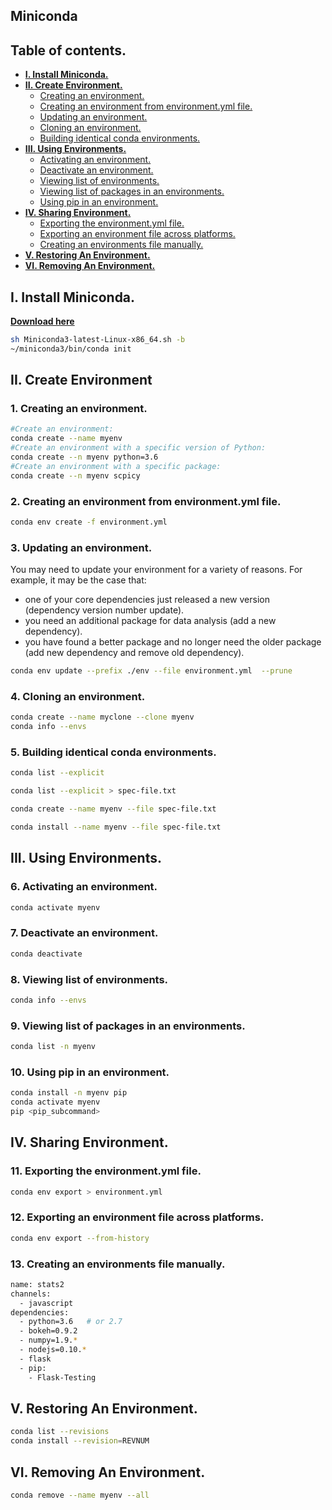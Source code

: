 ## Miniconda 

## Table of contents.
- **[I. Install Miniconda.](https://github.com/CuteBoiz/Ubuntu/blob/master/conda.md#i-install-miniconda)**
- **[II. Create Environment.](https://github.com/CuteBoiz/Ubuntu/blob/master/conda.md#ii-create-environment)**
    - [Creating an environment.](https://github.com/CuteBoiz/Ubuntu/blob/master/conda.md#1-creating-an-environment)
    - [Creating an environment from environment.yml file.](https://github.com/CuteBoiz/Ubuntu/blob/master/conda.md#2-creating-an-environment-from-environmentyml-file)
    - [Updating an environment.](https://github.com/CuteBoiz/Ubuntu/blob/master/conda.md#3-updating-an-environment)
    - [Cloning an environment.](https://github.com/CuteBoiz/Ubuntu/blob/master/conda.md#4-cloning-an-environment)
    - [Building identical conda environments.](https://github.com/CuteBoiz/Ubuntu/blob/master/conda.md#5-building-identical-conda-environments)
- **[III. Using Environments.](https://github.com/CuteBoiz/Ubuntu/blob/master/conda.md#iii-using-environments)**
    - [Activating an environment.](https://github.com/CuteBoiz/Ubuntu/blob/master/conda.md#6-activating-an-environment)
    - [Deactivate an environment.](https://github.com/CuteBoiz/Ubuntu/blob/master/conda.md#7-deactivate-an-environment)
    - [Viewing list of environments.](https://github.com/CuteBoiz/Ubuntu/blob/master/conda.md#8-viewing-list-of-environments)
    - [Viewing list of packages in an environments.](https://github.com/CuteBoiz/Ubuntu/blob/master/conda.md#9-viewing-list-of-packages-in-an-environments)
    - [Using pip in an environment.](https://github.com/CuteBoiz/Ubuntu/blob/master/conda.md#10-using-pip-in-an-environment)
- **[IV. Sharing Environment.](https://github.com/CuteBoiz/Ubuntu/blob/master/conda.md#iv-sharing-environment)**
    - [Exporting the environment.yml file.](https://github.com/CuteBoiz/Ubuntu/blob/master/conda.md#11-exporting-the-environmentyml-file)
    - [Exporting an environment file across platforms.](https://github.com/CuteBoiz/Ubuntu/blob/master/conda.md#12-exporting-an-environment-file-across-platforms)
    - [Creating an environments file manually.](https://github.com/CuteBoiz/Ubuntu/blob/master/conda.md#13-creating-an-environments-file-manually)
- **[V. Restoring An Environment.](https://github.com/CuteBoiz/Ubuntu/blob/master/conda.md#v-restoring-an-environment)**
- **[VI. Removing An Environment.](https://github.com/CuteBoiz/Ubuntu/blob/master/conda.md#vi-removing-an-environment)**


## I. Install Miniconda.

**[Download here](https://conda.io/en/latest/miniconda.html)**

```sh
sh Miniconda3-latest-Linux-x86_64.sh -b
~/miniconda3/bin/conda init
```

## II. Create Environment

### 1. Creating an environment.

```sh
#Create an environment:
conda create --name myenv
#Create an environment with a specific version of Python:
conda create --n myenv python=3.6
#Create an environment with a specific package:
conda create --n myenv scpicy
```

### 2. Creating an environment from environment.yml file.

```sh
conda env create -f environment.yml
```

### 3. Updating an environment.

You may need to update your environment for a variety of reasons. For example, it may be the case that:

- one of your core dependencies just released a new version (dependency version number update).  
- you need an additional package for data analysis (add a new dependency).  
- you have found a better package and no longer need the older package (add new dependency and remove old dependency).  

```sh
conda env update --prefix ./env --file environment.yml  --prune
```

### 4. Cloning an environment.

```sh
conda create --name myclone --clone myenv
conda info --envs
```

### 5. Building identical conda environments.

```sh
conda list --explicit

conda list --explicit > spec-file.txt

conda create --name myenv --file spec-file.txt

conda install --name myenv --file spec-file.txt
```

## III. Using Environments.

### 6. Activating an environment.

```sh
conda activate myenv
```

### 7. Deactivate an environment.

```sh
conda deactivate
```

### 8. Viewing list of environments.

```sh
conda info --envs
```

### 9. Viewing list of packages in an environments.

```sh
conda list -n myenv
```

### 10. Using pip in an environment.

```sh
conda install -n myenv pip
conda activate myenv
pip <pip_subcommand>
```

## IV. Sharing Environment.

### 11. Exporting the environment.yml file.

```sh
conda env export > environment.yml
```

### 12. Exporting an environment file across platforms.

```sh
conda env export --from-history
```

### 13. Creating an environments file manually.

```sh
name: stats2
channels:
  - javascript
dependencies:
  - python=3.6   # or 2.7
  - bokeh=0.9.2
  - numpy=1.9.*
  - nodejs=0.10.*
  - flask
  - pip:
    - Flask-Testing
```

## V. Restoring An Environment.

```sh
conda list --revisions
conda install --revision=REVNUM
```

## VI. Removing An Environment. 

```sh
conda remove --name myenv --all
```
